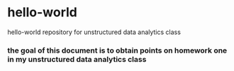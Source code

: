 # hello-world
hello-world repository for unstructured data analytics class
### the goal of this document is to obtain points on homework one in my unstructured data analytics class
